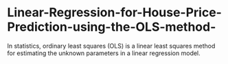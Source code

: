# Linear-Regression-for-House-Price-Prediction-using-the-OLS-method-
In statistics, ordinary least squares (OLS) is a linear least squares method for estimating the unknown parameters in a linear regression model. 

